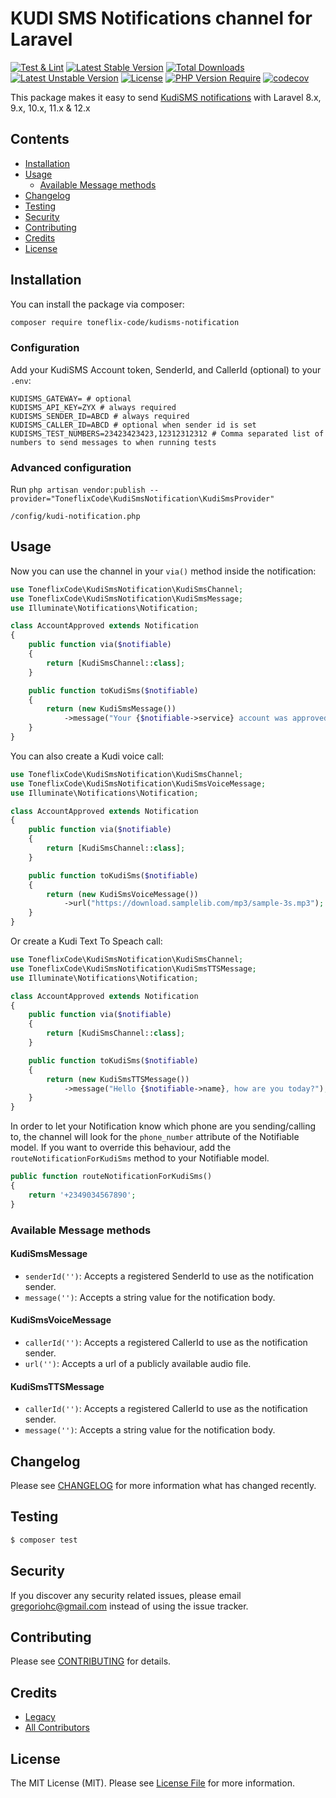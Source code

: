 # KUDI SMS Notifications channel for Laravel

[![Test & Lint](https://github.com/toneflix/kudisms-notification/actions/workflows/run-tests.yml/badge.svg?branch=main)](https://github.com/toneflix/kudisms-notification/actions/workflows/run-tests.yml)
[![Latest Stable Version](http://poser.pugx.org/toneflix-code/kudisms-notification/v)](https://packagist.org/packages/toneflix-code/kudisms-notification) [![Total Downloads](http://poser.pugx.org/toneflix-code/kudisms-notification/downloads)](https://packagist.org/packages/toneflix-code/kudisms-notification) [![Latest Unstable Version](http://poser.pugx.org/toneflix-code/kudisms-notification/v/unstable)](https://packagist.org/packages/toneflix-code/kudisms-notification) [![License](http://poser.pugx.org/toneflix-code/kudisms-notification/license)](https://packagist.org/packages/toneflix-code/kudisms-notification) [![PHP Version Require](http://poser.pugx.org/toneflix-code/kudisms-notification/require/php)](https://packagist.org/packages/toneflix-code/kudisms-notification)
[![codecov](https://codecov.io/gh/toneflix/kudisms-notification/graph/badge.svg?token=2O7aFulQ9P)](https://codecov.io/gh/toneflix/kudisms-notification)

This package makes it easy to send [KudiSMS notifications](https://kudisms.net) with Laravel 8.x, 9.x, 10.x, 11.x & 12.x

## Contents

- [Installation](#installation)
- [Usage](#usage)
  - [Available Message methods](#available-message-methods)
- [Changelog](#changelog)
- [Testing](#testing)
- [Security](#security)
- [Contributing](#contributing)
- [Credits](#credits)
- [License](#license)

## Installation

You can install the package via composer:

```bash
composer require toneflix-code/kudisms-notification
```

### Configuration

Add your KudiSMS Account token, SenderId, and CallerId (optional) to your `.env`:

```dotenv
KUDISMS_GATEWAY= # optional
KUDISMS_API_KEY=ZYX # always required
KUDISMS_SENDER_ID=ABCD # always required
KUDISMS_CALLER_ID=ABCD # optional when sender id is set
KUDISMS_TEST_NUMBERS=23423423423,12312312312 # Comma separated list of numbers to send messages to when running tests
```

### Advanced configuration

Run `php artisan vendor:publish --provider="ToneflixCode\KudiSmsNotification\KudiSmsProvider"`

```
/config/kudi-notification.php
```

## Usage

Now you can use the channel in your `via()` method inside the notification:

```php
use ToneflixCode\KudiSmsNotification\KudiSmsChannel;
use ToneflixCode\KudiSmsNotification\KudiSmsMessage;
use Illuminate\Notifications\Notification;

class AccountApproved extends Notification
{
    public function via($notifiable)
    {
        return [KudiSmsChannel::class];
    }

    public function toKudiSms($notifiable)
    {
        return (new KudiSmsMessage())
            ->message("Your {$notifiable->service} account was approved!");
    }
}
```

You can also create a Kudi voice call:

```php
use ToneflixCode\KudiSmsNotification\KudiSmsChannel;
use ToneflixCode\KudiSmsNotification\KudiSmsVoiceMessage;
use Illuminate\Notifications\Notification;

class AccountApproved extends Notification
{
    public function via($notifiable)
    {
        return [KudiSmsChannel::class];
    }

    public function toKudiSms($notifiable)
    {
        return (new KudiSmsVoiceMessage())
            ->url("https://download.samplelib.com/mp3/sample-3s.mp3");
    }
}
```

Or create a Kudi Text To Speach call:

```php
use ToneflixCode\KudiSmsNotification\KudiSmsChannel;
use ToneflixCode\KudiSmsNotification\KudiSmsTTSMessage;
use Illuminate\Notifications\Notification;

class AccountApproved extends Notification
{
    public function via($notifiable)
    {
        return [KudiSmsChannel::class];
    }

    public function toKudiSms($notifiable)
    {
        return (new KudiSmsTTSMessage())
            ->message("Hello {$notifiable->name}, how are you today?");
    }
}
```

In order to let your Notification know which phone are you sending/calling to, the channel will look for the `phone_number` attribute of the Notifiable model. If you want to override this behaviour, add the `routeNotificationForKudiSms` method to your Notifiable model.

```php
public function routeNotificationForKudiSms()
{
    return '+2349034567890';
}
```

### Available Message methods

#### KudiSmsMessage

- `senderId('')`: Accepts a registered SenderId to use as the notification sender.
- `message('')`: Accepts a string value for the notification body.

#### KudiSmsVoiceMessage

- `callerId('')`: Accepts a registered CallerId to use as the notification sender.
- `url('')`: Accepts a url of a publicly available audio file.

#### KudiSmsTTSMessage

- `callerId('')`: Accepts a registered CallerId to use as the notification sender.
- `message('')`: Accepts a string value for the notification body.

## Changelog

Please see [CHANGELOG](CHANGELOG.md) for more information what has changed recently.

## Testing

```bash
$ composer test
```

## Security

If you discover any security related issues, please email gregoriohc@gmail.com instead of using the issue tracker.

## Contributing

Please see [CONTRIBUTING](CONTRIBUTING.md) for details.

## Credits

- [Legacy](https://github.com/3m1n3nc3)
- [All Contributors](../../contributors)

## License

The MIT License (MIT). Please see [License File](LICENSE.md) for more information.
